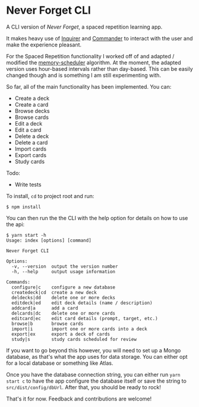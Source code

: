 # Never Forget CLI

A CLI version of *Never Forget*, a spaced repetition learning app. 

It makes heavy use of [Inquirer](https://github.com/SBoudrias/Inquirer.js) and [Commander](https://github.com/tj/commander.js) to interact with the user and make the experience pleasant.

For the Spaced Repetition functionality I worked off of and adapted / modified the [memory-scheduler](https://github.com/lo-tp/memory-scheduler) algorithm. At the moment, the adapted version uses hour-based intervals rather than day-based. This can be easily changed though and is something I am still experimenting with.

So far, all of the main functionality has been implemented. You can:
* Create a deck
* Create a card
* Browse decks
* Browse cards
* Edit a deck
* Edit a card
* Delete a deck
* Delete a card
* Import cards
* Export cards
* Study cards

Todo:
* Write tests

To install, `cd` to project root and run:
```
$ npm install
```

You can then run the the CLI with the help option for details on how to use the api:
```
$ yarn start -h
Usage: index [options] [command]

Never Forget CLI

Options:
  -v, --version  output the version number
  -h, --help     output usage information

Commands:
  configure|c    configure a new database
  createdeck|cd  create a new deck
  deldecks|dd    delete one or more decks
  editdeck|ed    edit deck details (name / description)
  addcard|a      add a card
  delcards|dc    delete one or more cards
  editcard|ec    edit card details (prompt, target, etc.)
  browse|b       browse cards
  import|i       import one or more cards into a deck
  export|ex      export a deck of cards
  study|s        study cards scheduled for review
```
If you want to go beyond this however, you will need to set up a Mongo database, as that's what the app uses for data storage. You can either opt for a local database or something like Atlas. 

Once you have the database connection string, you can either run `yarn start c` to have the app configure the database itself or save the string to `src/dist/config/dbUrl`. After that, you should be ready to rock!

That's it for now. Feedback and contributions are welcome!